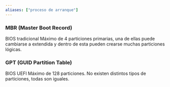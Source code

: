 ```yaml
---
aliases: ["proceso de arranque"]
---
```


### MBR (Master Boot Record)
BIOS tradicional
Máximo de 4 particiones primarias, una de ellas puede cambiarse a extendida y dentro de esta pueden crearse muchas particiones lógicas.

### GPT (GUID Partition Table)
BIOS UEFI
Máximo de 128 particiones. No existen distintos tipos de particiones, todas son iguales.